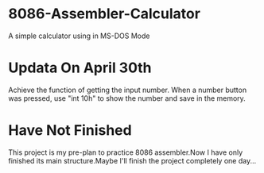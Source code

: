 # 8086-Assembler-Calculator
A simple calculator using in MS-DOS Mode

# Updata On April 30th
Achieve the function of getting the input number.
When a number button was pressed, use "int 10h" to show the number and save in the memory. 

# Have Not Finished
This project is my pre-plan to practice 8086 assembler.Now I have only finished its main structure.Maybe I'll finish the project completely one day...

